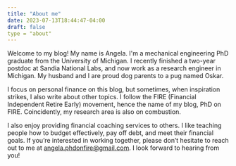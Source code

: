 ```yaml
---
title: "About me"
date: 2023-07-13T18:44:47-04:00
draft: false
type = "about"
---
```


Welcome to my blog! My name is Angela. I'm a mechanical engineering PhD graduate from the University of Michigan. I recently finished a two-year postdoc at Sandia National Labs, and now work as a research engineer in Michigan. My husband and I are proud dog parents to a pug named Oskar.

I focus on personal finance on this blog, but sometimes, when inspiration strikes, I also write about other topics. I follow the FIRE (Financial Independent Retire Early) movement, hence the name of my blog, PhD on FIRE. Coincidently, my research area is also on combustion. 

I also enjoy providing financial coaching services to others. I like teaching people how to budget effectively, pay off debt, and meet their financial goals. If you’re interested in working together, please don’t hesitate to reach out to me at angela.phdonfire@gmail.com. I look forward to hearing from you!
